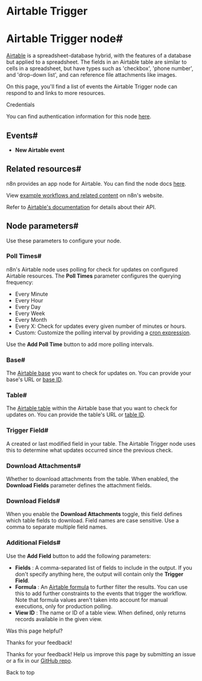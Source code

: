 # Airtable Trigger

[ ](https://github.com/n8n-io/n8n-docs/edit/main/docs/integrations/builtin/trigger-nodes/n8n-nodes-base.airtabletrigger.md "Edit this page")

# Airtable Trigger node#

[Airtable](https://airtable.com/) is a spreadsheet-database hybrid, with the features of a database but applied to a spreadsheet. The fields in an Airtable table are similar to cells in a spreadsheet, but have types such as 'checkbox', 'phone number', and 'drop-down list', and can reference file attachments like images.

On this page, you'll find a list of events the Airtable Trigger node can respond to and links to more resources.

Credentials

You can find authentication information for this node [here](../../credentials/airtable/).

## Events#

  * **New Airtable event**



## Related resources#

n8n provides an app node for Airtable. You can find the node docs [here](../../app-nodes/n8n-nodes-base.airtable/).

View [example workflows and related content](https://n8n.io/integrations/airtable-trigger/) on n8n's website.

Refer to [Airtable's documentation](https://airtable.com/developers/web/api/introduction) for details about their API.

## Node parameters#

Use these parameters to configure your node.

### Poll Times#

n8n's Airtable node uses polling for check for updates on configured Airtable resources. The **Poll Times** parameter configures the querying frequency:

  * Every Minute
  * Every Hour
  * Every Day
  * Every Week
  * Every Month
  * Every X: Check for updates every given number of minutes or hours.
  * Custom: Customize the polling interval by providing a [cron expression](https://en.wikipedia.org/wiki/Cron).



Use the **Add Poll Time** button to add more polling intervals.

### Base#

The [Airtable base](https://support.airtable.com/docs/airtable-bases-overview) you want to check for updates on. You can provide your base's URL or [base ID](https://support.airtable.com/docs/finding-airtable-ids#finding-base-table-and-view-ids-from-urls).

### Table#

The [Airtable table](https://support.airtable.com/docs/tables-overview) within the Airtable base that you want to check for updates on. You can provide the table's URL or [table ID](https://support.airtable.com/docs/finding-airtable-ids#finding-base-table-and-view-ids-from-urls).

### Trigger Field#

A created or last modified field in your table. The Airtable Trigger node uses this to determine what updates occurred since the previous check.

### Download Attachments#

Whether to download attachments from the table. When enabled, the **Download Fields** parameter defines the attachment fields.

### Download Fields#

When you enable the **Download Attachments** toggle, this field defines which table fields to download. Field names are case sensitive. Use a comma to separate multiple field names.

### Additional Fields#

Use the **Add Field** button to add the following parameters:

  * **Fields** : A comma-separated list of fields to include in the output. If you don't specify anything here, the output will contain only the **Trigger Field**.
  * **Formula** : An [Airtable formula](https://support.airtable.com/docs/formula-field-reference) to further filter the results. You can use this to add further constraints to the events that trigger the workflow. Note that formula values aren't taken into account for manual executions, only for production polling.
  * **View ID** : The name or ID of a table view. When defined, only returns records available in the given view.

Was this page helpful? 

Thanks for your feedback! 

Thanks for your feedback! Help us improve this page by submitting an issue or a fix in our [GitHub repo](https://github.com/n8n-io/n8n-docs). 

Back to top 
